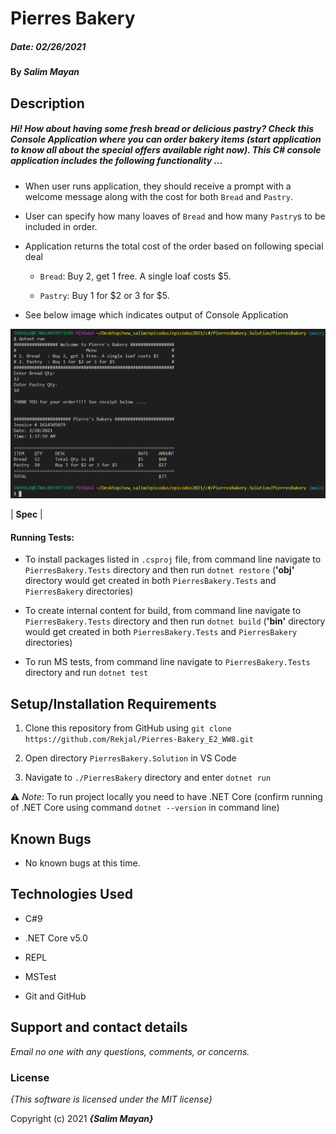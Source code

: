 # Pierres Bakery

##### Date: **02/26/2021**

#### By **_Salim Mayan_**

## Description

##### Hi! How about having some fresh bread or delicious pastry? Check this Console Application where you can order bakery items (start application to know all about the special offers available right now). This C# console application includes the following functionality ...

-  When user runs application, they should receive a prompt with a welcome message along with the cost for both `Bread` and `Pastry`.

-  User can specify how many loaves of `Bread` and how many `Pastry`s to be included in order.

-  Application returns the total cost of the order based on following special deal

	-  `Bread`: Buy 2, get 1 free. A single loaf costs $5.

	-  `Pastry`: Buy 1 for \$2 or 3 for $5.

-  See below image which indicates output of Console Application

![Image of Console when order is placed](./assets/images/PrintScreenShot_CompletedOrder.png)

| **Spec** |

#### Running Tests:

-  To install packages listed in `.csproj` file, from command line navigate to `PierresBakery.Tests`  directory and then run  `dotnet restore` (**'obj'** directory would get created in both `PierresBakery.Tests`  and  `PierresBakery`  directories)

-  To create internal content for build, from command line navigate to `PierresBakery.Tests`  directory and then run  `dotnet build` (**'bin'** directory would get created in both `PierresBakery.Tests`  and  `PierresBakery`  directories)

-  To run MS tests, from command line navigate to `PierresBakery.Tests` directory and run `dotnet test`



## Setup/Installation Requirements

1. Clone this repository from GitHub using `git clone https://github.com/Rekjal/Pierres-Bakery_E2_WW8.git`

2. Open directory `PierresBakery.Solution` in VS Code

3. Navigate to `./PierresBakery` directory and enter `dotnet run`

⚠️  *Note*: To run project locally you need to have .NET Core (confirm running of .NET Core using command `dotnet --version` in command line)

## Known Bugs

* No known bugs at this time.

## Technologies Used

* C#9

* .NET Core v5.0

* REPL

* MSTest

* Git and GitHub

## Support and contact details

_Email no one with any questions, comments, or concerns._

### License

*{This software is licensed under the MIT license}*

Copyright (c) 2021 **_{Salim Mayan}_**